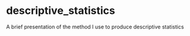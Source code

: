 # descriptive_statistics
A brief presentation of the method I use to produce descriptive statistics
